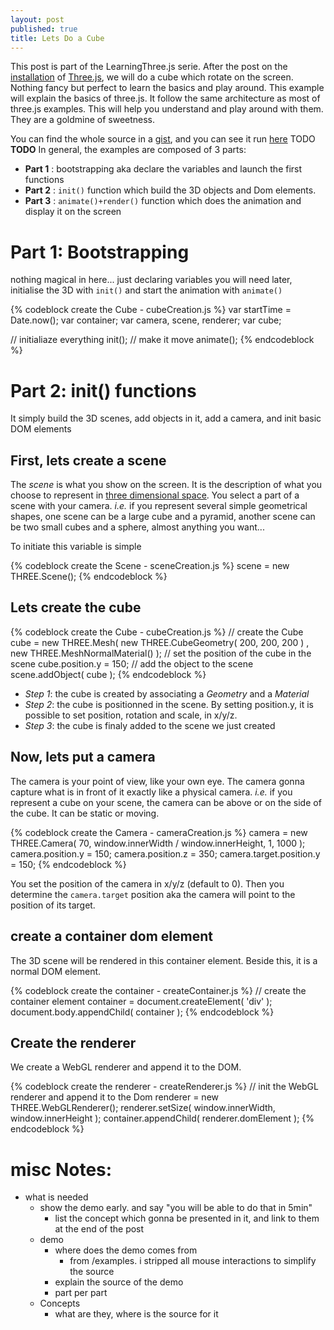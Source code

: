 ```yaml
---
layout: post
published: true
title: Lets Do a Cube
---
```


This post is part of the LearningThree.js serie.
After the post
on the [installation](/blog/2011/07/15/learningthreejs-installation/)
of [Three.js](https://github.com/mrdoob/three.js/), we will do a
cube which rotate on the screen. Nothing fancy but perfect to learn
the basics and play around.
This example will explain the basics of three.js.
It follow the same architecture as most of three.js examples.
This will help you understand and play around with them.
They are a goldmine of sweetness.

You can find the whole source in a [gist](https://gist.github.com/1106726), and
you can see it run [here]() TODO **TODO**
In general, the examples are composed of 3 parts:

* **Part 1** : bootstrapping aka declare the variables and launch the first functions
* **Part 2** : ```init()``` function which build the 3D objects and Dom elements.
* **Part 3** : ```animate()+render()``` function which does the animation and display it on the screen

<!--more-->


# Part 1: Bootstrapping

nothing magical in here... just declaring variables you will need later, initialise
the 3D with ```init()``` and start the animation with ```animate()```

{% codeblock create the Cube - cubeCreation.js %}
var startTime	= Date.now();
var container;
var camera, scene, renderer;
var cube;

// initialiaze everything
init();
// make it move
animate();
{% endcodeblock %}

# Part 2: init() functions

It simply build the 3D scenes, add objects in it, add a camera, and init basic DOM elements

## First, lets create a scene

The *scene* is what you show on the screen.
It is the description of what you choose to represent in [three dimensional space](http://en.wikipedia.org/wiki/Three-dimensional_space).
You select a part of a scene with your camera. *i.e.* if you represent several simple
geometrical shapes, one scene can be a large cube and a pyramid, another scene can
be two small cubes and a sphere, almost anything you want...

To initiate this variable is simple

{% codeblock create the Scene - sceneCreation.js %}
scene = new THREE.Scene();
{% endcodeblock %}

## Lets create the cube

{% codeblock create the Cube - cubeCreation.js %}
// create the Cube
cube = new THREE.Mesh( new THREE.CubeGeometry( 200, 200, 200 )
		, new THREE.MeshNormalMaterial() );
// set the position of the cube in the scene
cube.position.y = 150;
// add the object to the scene
scene.addObject( cube );
{% endcodeblock %}

* *Step 1*: the cube is created by associating a *Geometry* and a *Material*
* *Step 2*: the cube is positionned in the scene. By setting position.y, it is
possible to set position, rotation and scale, in x/y/z.
* *Step 3*: the cube is finaly added to the scene we just created


## Now, lets put a camera
The camera is your point of view, like your own eye. The camera gonna capture
what is in front of it exactly like a physical camera.
*i.e.* if you represent a cube on your scene, the camera can be
above or on the side of the cube. It can be static or moving.

{% codeblock create the Camera - cameraCreation.js %}
camera = new THREE.Camera( 70, window.innerWidth / window.innerHeight, 1, 1000 );
camera.position.y = 150;
camera.position.z = 350;
camera.target.position.y = 150;
{% endcodeblock %}

You set the position of the camera in x/y/z (default to 0).
Then you determine the ```camera.target``` position aka the camera will point
to the position of its target. 


## create a container dom element

The 3D scene will be rendered in this container element. Beside this, it is a
normal DOM element.

{% codeblock create the container - createContainer.js %}
// create the container element
container = document.createElement( 'div' );
document.body.appendChild( container );
{% endcodeblock %}

## Create the renderer

We create a WebGL renderer and append it to the DOM.

{% codeblock create the renderer - createRenderer.js %}
// init the WebGL renderer and append it to the Dom
renderer = new THREE.WebGLRenderer();
renderer.setSize( window.innerWidth, window.innerHeight );
container.appendChild( renderer.domElement );
{% endcodeblock %}

# misc Notes:

* what is needed
  * show the demo early. and say "you will be able to do that in 5min"
    * list the concept which gonna be presented in it, and link to them at the end of the post
  * demo
    * where does the demo comes from
      * from /examples. i stripped all mouse interactions to simplify the source
    * explain the source of the demo
    * part per part
  * Concepts
    * what are they, where is the source for it
